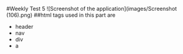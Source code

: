 #Weekly Test 5
![Screenshot of the application](images/Screenshot (106).png)
##html tags used in this part are
<ul>
  <li>header</li>
  <li>nav</li>
  <li>div</li>
  <li>a</li>
  
  
</ul>
